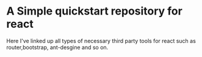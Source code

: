 # A Simple quickstart repository for react

Here I've linked up  all types of necessary third party tools for react such as router,bootstrap, ant-desgine and so on. 
